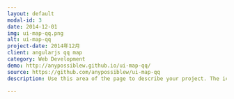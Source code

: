```yaml
---
layout: default
modal-id: 3
date: 2014-12-01
img: ui-map-qq.png
alt: ui-map-qq
project-date: 2014年12月
client: angularjs qq map
category: Web Development
demo: http://anypossiblew.github.io/ui-map-qq/
source: https://github.com/anypossiblew/ui-map-qq
description: Use this area of the page to describe your project. The icon above is part of a free icon set by <a href="https://sellfy.com/p/8Q9P/jV3VZ/">Flat Icons</a>. On their website, you can download their free set with 16 icons, or you can purchase the entire set with 146 icons for only $12!

---
```

